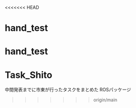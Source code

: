 <<<<<<< HEAD
# hand_test
hand_test
=======
# Task_Shito
中間発表までに市東が行ったタスクをまとめた ROSパッケージ
>>>>>>> origin/main
